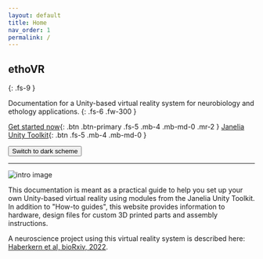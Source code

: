```yaml
---
layout: default
title: Home
nav_order: 1
permalink: /
---
```


## ethoVR
{: .fs-9 }

Documentation for a Unity-based virtual reality system for neurobiology and ethology applications.
{: .fs-6 .fw-300 }

[Get started now](https://hjmh.github.io/ethoVR/getting-started/){: .btn .btn-primary .fs-5 .mb-4 .mb-md-0 .mr-2 } [Janelia Unity Toolkit](https://github.com/JaneliaSciComp/janelia-unity-toolkit){: .btn .fs-5 .mb-4 .mb-md-0 }

<button class="btn js-toggle-dark-mode">Switch to dark scheme</button>
<script>
const toggleDarkMode = document.querySelector('.js-toggle-dark-mode');

jtd.addEvent(toggleDarkMode, 'click', function(){
  if (jtd.getTheme() === 'dark') {
    jtd.setTheme('light');
    toggleDarkMode.textContent = 'Switch to dark scheme';
  } else {
    jtd.setTheme('dark');
    toggleDarkMode.textContent = 'Switch to light scheme';
  }
});
</script>

---

![intro image](https://hjmh.github.io/ethoVR/assets/DemoImage.png)

This documentation is meant as a practical guide to help you set up your own Unity-based virtual reality using modules from the Janelia Unity Toolkit. In addition to "How-to guides", this website provides information to hardware, design files for custom 3D printed parts and assembly instructions.

A neuroscience project using this virtual reality system is described here: [Haberkern et al, bioRxiv, 2022](https://biorxiv.org/content/10.1101/2022.05.17.492284v1.full).
